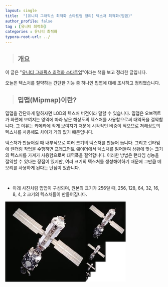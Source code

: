 ```yaml
---
layout: single
title:  "[유니티 그래픽스 최적화 스타트업 정리] 텍스처 최적화(밉맵)"
author_profile: false
tag : [유니티 최적화]
categories : 유니티 최적화
typora-root-url: ../
---
```


> ## 개요

이 글은 "[유니티 그래픽스 최적화 스타트업](https://product.kyobobook.co.kr/detail/S000001888125)"이라는 책을 보고 정리한 글입니다.

오늘은 텍스처를 절약하는 간단한 기능 중 하나인 밉맵에 대해 조사하고 정리했습니다.



> ## 밉맵(Mipmap)이란?

밉맵을 간단하게 말하자면 LOD의 텍스처 버전이라 말할 수 있습니다. 밉맵은 오브젝트가 화면에 보여지는 영역에 따라 낮은 해상도의 텍스처를 사용함으로써 대역폭을 절약합니다. 그 이유는 카메라에 작게 보여지기 때문에 시각적인 비중이 적으므로 저해상도의 텍스처를 사용해도 차이가 거의 없기 떄문입니다.

텍스처가 만들어질 때 내부적으로 여러 크기의 텍스처를 만들어 둡니다. 그리고 런타임에 렌더링 작업을 수행하면 프래그먼트 쉐이더에서 텍스처를 읽어들여 상황에 맞는 크기의 텍스처를 가져가 사용함으로써 대역폭을 절약합니다. 이러한 방법은 런타임 성능을 절약할 수 있다는 장점이 있지만, 여러 크기의 텍스처를 생성해야하기 때문에 그만큼 메모리를 사용하게 된다는 단점이 있습니다.

<br>

- 아래 사진처럼 밉맵이 구성되며, 원본의 크기가 256일 때, 256, 128, 64, 32, 16, 8, 4, 2 크기의 텍스처들이 만들어집니다.

![MipMap_Example_STS101](/images/2023-07-12-seventh/MipMap_Example_STS101.jpg)

